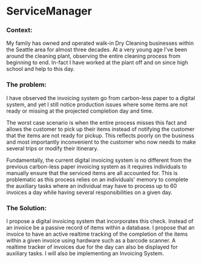 # ServiceManager 

### Context:
My family has owned and operated walk-in Dry Cleaning businesses within the Seattle area for almost three 
decades. At a very young age I've been around the cleaning plant, observing the entire cleaning process 
from beginning to end. In-fact I have worked at the plant off and on since high school and help to this day.

### The problem:
I have observed the invoicing system go from carbon-less paper to a digital system, and yet I still notice 
production issues where some items are not ready or missing at the projected completion day and time. 

The worst case 
scenario is when the entire process misses this fact and allows the customer to pick up their items instead 
of notifying the customer that the items are not ready for pickup. This reflects poorly on the business and 
most importantly inconvenient to the customer who now needs to make several trips or modify their itinerary.

Fundamentally, the current digital invoicing system is no different from the previous carbon-less paper
invoicing system as it requires individuals to manually ensure that the serviced items are all accounted 
for. This is problematic as this process relies on an individuals' memory to complete the auxiliary tasks 
where an individual may have to process up to 60 invoices a day while having several responsibilities on a 
given day.

### The Solution:
I propose a digital invoicing system that incorporates this check. Instead of an invoice be a passive record 
of items within a database. I propose that an invoice to have an active realtime tracking of the completion 
of the items within a given invoice using hardware such as a barcode scanner. A realtime tracker of invoices 
due for the day can also be displayed for auxiliary tasks. I will also be implementing an Invoicing System. 